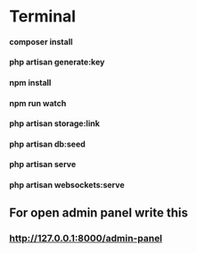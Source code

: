#  Terminal

#### composer install
#### php artisan generate:key
#### npm install
#### npm run watch
#### php artisan storage:link
#### php artisan db:seed
#### php artisan serve
#### php artisan websockets:serve

## For open admin panel write this
### http://127.0.0.1:8000/admin-panel

